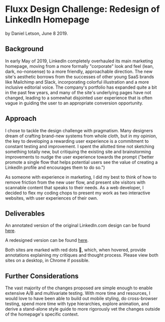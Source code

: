 # Fluxx Design Challenge: Redesign of LinkedIn Homepage

by Daniel Letson, June 8 2019.

## Background

In early May of 2019, LinkedIn completely overhauled its main marketing homepage, moving from a more formally "corporate" look and feel (lean, dark, no-nonsense) to a more friendly, approachable direction. The new site's aesthetic borrows from the successes of other young SaaS brands like Mailchimp and Slack, incorporating colorful illustration and a more inclusive editorial voice. The company's portfolio has expanded quite a bit in the past few years, and many of the site's underlying pages have not changed, leading to a somewhat disjointed user experience that is often vague in guiding the user to an appropriate conversion opportunity.  

## Approach

I chose to tackle the design challenge with pragmatism. Many designers dream of crafting brand-new systems from whole cloth, but in my opinion, the key to developing a rewarding user experience is a commitment to constant testing and improvement. I spent the allotted time not sketching something totally new, but critiquing the existing site and brainstorming improvements to nudge the user experience towards the prompt ("better promote a single flow that helps potential users see the value of creating a LinkedIn profile and encourages them to do so.")

As someone with experience in marketing, I did my best to think of how to remove friction from the new user flow, and present site visitors with scannable content that speaks to their needs. As a web developer, I decided to flex my coding chops to present my work as two interactive websites, with user experiences of their own.

## Deliverables

An annotated version of the original LinkedIn.com design can be found [here](https://danletson.github.io/linkedin-redesign/original).

A redesigned version can be found [here](https://danletson.github.io/linkedin-redesign/redesign/).

Both sites are marked with red dots 🔴, which, when hovered, provide annotations explaining my critiques and thought process. Please view both sites on a desktop, in Chrome if possible.

## Further Considerations

The vast majority of the changes proposed are simple enough to enable extensive A/B and multivariate testing. With more time and resources, I would love to have been able to build out mobile styling, do cross-browser testing, spend more time with type hierarchies, explore animation, and derive a stand-alone style guide to more rigorously vet the changes outside of the homepage's specific context.
